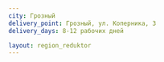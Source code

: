 ```yaml
---
city: Грозный
delivery_point: Грозный, ул. Коперника, 3
delivery_days: 8-12 рабочих дней

layout: region_reduktor
---
```

